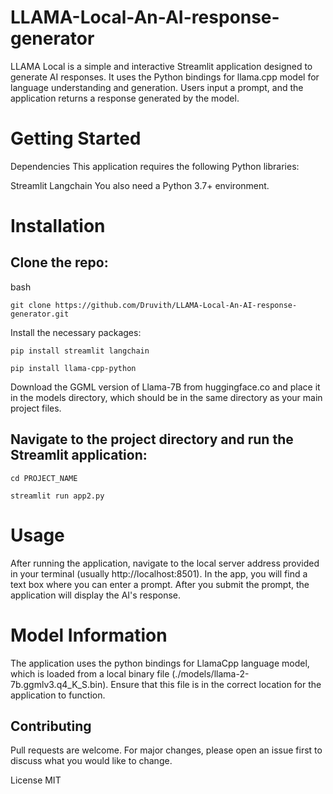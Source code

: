 # LLAMA-Local-An-AI-response-generator
LLAMA Local is a simple and interactive Streamlit application designed to generate AI responses. It uses the Python bindings for llama.cpp model for language understanding and generation. Users input a prompt, and the application returns a response generated by the model.

# Getting Started
Dependencies
This application requires the following Python libraries:

Streamlit
Langchain
You also need a Python 3.7+ environment.

# Installation
## Clone the repo:

bash

``` 
git clone https://github.com/Druvith/LLAMA-Local-An-AI-response-generator.git
 ```
Install the necessary packages:

```
pip install streamlit langchain
```
``` 
pip install llama-cpp-python
```

Download the GGML version of Llama-7B from huggingface.co and place it in the models directory, which should be in the same directory as your main project files.

## Navigate to the project directory and run the Streamlit application:
``` 
cd PROJECT_NAME
 ```
```
streamlit run app2.py
```

# Usage
After running the application, navigate to the local server address provided in your terminal (usually http://localhost:8501). In the app, you will find a text box where you can enter a prompt. After you submit the prompt, the application will display the AI's response.

# Model Information
The application uses the python bindings for LlamaCpp language model, which is loaded from a local binary file (./models/llama-2-7b.ggmlv3.q4_K_S.bin). Ensure that this file is in the correct location for the application to function.

## Contributing
Pull requests are welcome. For major changes, please open an issue first to discuss what you would like to change.

License
MIT


